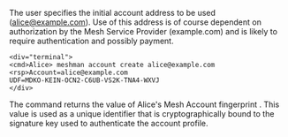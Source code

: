 The user specifies the initial account address to be used (alice@example.com). Use of this address
is of course dependent on authorization by the Mesh Service Provider (example.com)
and is likely to require authentication and possibly payment.


~~~~
<div="terminal">
<cmd>Alice> meshman account create alice@example.com
<rsp>Account=alice@example.com
UDF=MDKO-KEIN-OCN2-C6UB-VS2K-TNA4-WXVJ
</div>
~~~~

The command returns the value of Alice's Mesh Account fingerprint . 
This value is used as a unique identifier that is cryptographically bound to the signature key used
to authenticate the account profile.

